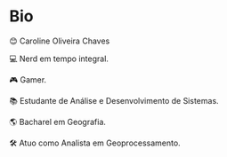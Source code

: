 # Bio

😊 Caroline Oliveira Chaves

💻 Nerd em tempo integral.

🎮 Gamer.

📚 Estudante de Análise e Desenvolvimento de Sistemas.

🌎 Bacharel em Geografia.

🛠️ Atuo como Analista em Geoprocessamento.
